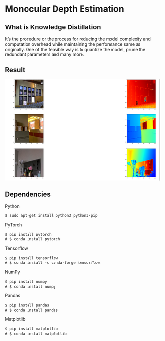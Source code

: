 # Monocular Depth Estimation

## What is Knowledge Distillation 

It’s the procedure or the process for reducing the model complexity and computation overhead while maintaining the performance same as originally. One of the feasible way is to quantize the model, prune the redundant parameters and many more.

## Result
![Result](https://github.com/razacode/Monocular-Depth-Estimation/blob/main/img/mde1.PNG)

## Dependencies

Python

```
$ sudo apt-get install python3 python3-pip
```

PyTorch

```
$ pip install pytorch
# $ conda install pytorch
```

Tensorflow

```
$ pip install tensorflow
# $ conda install -c conda-forge tensorflow
```

NumPy

```
$ pip install numpy
# $ conda install numpy
```

Pandas

```
$ pip install pandas
# $ conda install pandas
```

Matplotlib

```
$ pip install matplotlib
# $ conda install matplotlib
```

